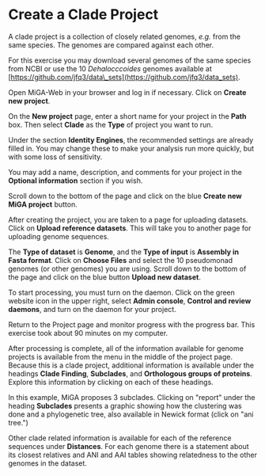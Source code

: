 # Create a Clade Project

A clade project is a collection of closely related genomes, _e.g._ from the same species. The genomes are compared against each other.

For this exercise you may download several genomes of the same species from NCBI or use the 10 _Dehalocccoides_ genomes available at [https://github.com/jfq3/data\_sets](https://github.com/jfq3/data_sets).

Open MiGA-Web in your browser and log in if necessary. Click on **Create new project**.

On the **New project** page, enter a short name for your project in the **Path** box. Then select **Clade** as the **Type** of project you want to run.

Under the section **Identity Engines**, the recommended settings are already filled in. You may change these to make your analysis run more quickly, but with some loss of sensitivity.

You may add a name, description, and comments for your project in the **Optional information** section if you wish.

Scroll down to the bottom of the page and click on the blue **Create new MiGA project** button.

After creating the project, you are taken to a page for uploading datasets. Click on **Upload reference datasets**. This will take you to another page for uploading genome sequences.

The **Type of dataset** is **Genome**, and the **Type of input** is **Assembly in Fasta format**. Click on **Choose Files** and select the 10 pseudomonad genomes \(or other genomes\) you are using. Scroll down to the bottom of the page and click on the blue button **Upload new dataset**.

To start processing, you must turn on the daemon. Click on the green website icon in the upper right, select **Admin console**, **Control and review daemons**, and turn on the daemon for your project.

Return to the Project page and monitor progress with the progress bar. This exercise took about 90 minutes on my computer.

After processing is complete, all of the information available for genome projects is available from the menu in the middle of the project page. Because this is a clade project, additional information is available under the headings **Clade Finding**, **Subclades**, and **Orthologous groups of proteins**. Explore this information by clicking on each of these headings.

In this example, MiGA proposes 3 subclades. Clicking on "report" under the heading **Subclades** presents a graphic showing how the clustering was done and a phylogenetic tree, also available in Newick format \(click on "ani tree."\)

Other clade related information is available for each of the reference sequences under **Distances**. For each genome there is a statement about its closest relatives and ANI and AAI tables showing relatedness to the other genomes in the dataset.

